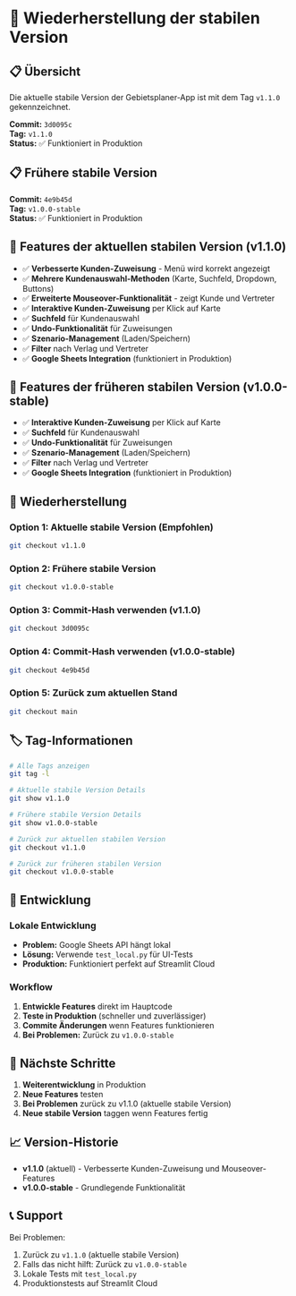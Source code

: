 # 🔄 Wiederherstellung der stabilen Version

## 📋 Übersicht

Die aktuelle stabile Version der Gebietsplaner-App ist mit dem Tag `v1.1.0` gekennzeichnet.

**Commit:** `3d0095c`  
**Tag:** `v1.1.0`  
**Status:** ✅ Funktioniert in Produktion

## 📋 Frühere stabile Version

**Commit:** `4e9b45d`  
**Tag:** `v1.0.0-stable`  
**Status:** ✅ Funktioniert in Produktion

## 🚀 Features der aktuellen stabilen Version (v1.1.0)

- ✅ **Verbesserte Kunden-Zuweisung** - Menü wird korrekt angezeigt
- ✅ **Mehrere Kundenauswahl-Methoden** (Karte, Suchfeld, Dropdown, Buttons)
- ✅ **Erweiterte Mouseover-Funktionalität** - zeigt Kunde und Vertreter
- ✅ **Interaktive Kunden-Zuweisung** per Klick auf Karte
- ✅ **Suchfeld** für Kundenauswahl
- ✅ **Undo-Funktionalität** für Zuweisungen
- ✅ **Szenario-Management** (Laden/Speichern)
- ✅ **Filter** nach Verlag und Vertreter
- ✅ **Google Sheets Integration** (funktioniert in Produktion)

## 🚀 Features der früheren stabilen Version (v1.0.0-stable)

- ✅ **Interaktive Kunden-Zuweisung** per Klick auf Karte
- ✅ **Suchfeld** für Kundenauswahl
- ✅ **Undo-Funktionalität** für Zuweisungen
- ✅ **Szenario-Management** (Laden/Speichern)
- ✅ **Filter** nach Verlag und Vertreter
- ✅ **Google Sheets Integration** (funktioniert in Produktion)

## 🔧 Wiederherstellung

### Option 1: Aktuelle stabile Version (Empfohlen)
```bash
git checkout v1.1.0
```

### Option 2: Frühere stabile Version
```bash
git checkout v1.0.0-stable
```

### Option 3: Commit-Hash verwenden (v1.1.0)
```bash
git checkout 3d0095c
```

### Option 4: Commit-Hash verwenden (v1.0.0-stable)
```bash
git checkout 4e9b45d
```

### Option 5: Zurück zum aktuellen Stand
```bash
git checkout main
```

## 🏷️ Tag-Informationen

```bash
# Alle Tags anzeigen
git tag -l

# Aktuelle stabile Version Details
git show v1.1.0

# Frühere stabile Version Details
git show v1.0.0-stable

# Zurück zur aktuellen stabilen Version
git checkout v1.1.0

# Zurück zur früheren stabilen Version
git checkout v1.0.0-stable
```

## 📝 Entwicklung

### Lokale Entwicklung
- **Problem:** Google Sheets API hängt lokal
- **Lösung:** Verwende `test_local.py` für UI-Tests
- **Produktion:** Funktioniert perfekt auf Streamlit Cloud

### Workflow
1. **Entwickle Features** direkt im Hauptcode
2. **Teste in Produktion** (schneller und zuverlässiger)
3. **Commite Änderungen** wenn Features funktionieren
4. **Bei Problemen:** Zurück zu `v1.0.0-stable`

## 🎯 Nächste Schritte

1. **Weiterentwicklung** in Produktion
2. **Neue Features** testen
3. **Bei Problemen** zurück zu v1.1.0 (aktuelle stabile Version)
4. **Neue stabile Version** taggen wenn Features fertig

## 📈 Version-Historie

- **v1.1.0** (aktuell) - Verbesserte Kunden-Zuweisung und Mouseover-Features
- **v1.0.0-stable** - Grundlegende Funktionalität

## 📞 Support

Bei Problemen:
1. Zurück zu `v1.1.0` (aktuelle stabile Version)
2. Falls das nicht hilft: Zurück zu `v1.0.0-stable`
3. Lokale Tests mit `test_local.py`
4. Produktionstests auf Streamlit Cloud 